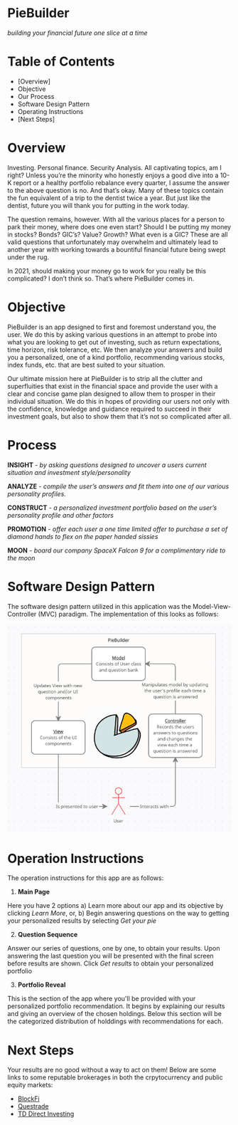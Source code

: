 # PieBuilder
*building your financial future one slice at a time*

# Table of Contents 
* [Overview]
* Objective
* Our Process
* Software Design Pattern
* Operating Instructions 
* [Next Steps]

# Overview

Investing. Personal finance. Security Analysis. All captivating topics, am I right? Unless you’re the minority who honestly enjoys a good dive into a 10-K report or a healthy portfolio rebalance every quarter, I assume the answer to the above question is no. And that’s okay. Many of these topics contain the fun equivalent of a trip to the dentist twice a year. But just like the dentist, future you will thank you for putting in the work today.

The question remains, however. With all the various places for a person to park their money, where does one even start? Should I be putting my money in stocks? Bonds? GIC’s? Value? Growth? What even is a GIC? These are all valid questions that unfortunately may overwhelm and ultimately lead to another year with working towards a bountiful financial future being swept under the rug. 

In 2021, should making your money go to work for you really be this complicated? I don’t think so. That’s where PieBuilder comes in.

# Objective

PieBuilder is an app designed to first and foremost understand you, the user. We do this by asking various questions in an attempt to probe into what you are looking to get out of investing, such as return expectations, time horizon, risk tolerance, etc. We then analyze your answers and build you a personalized, one of a kind portfolio, recommending various stocks, index funds, etc. that are best suited to your situation. 

Our ultimate mission here at PieBuilder is to strip all the clutter and superfluities that exist in the financial space and provide the user with a clear and concise game plan designed to allow them to prosper in their individual situation.  We do this in hopes of providing our users not only with the confidence, knowledge and guidance required to succeed in their investment goals, but also to show them that it’s not so complicated after all. 

# Process

**INSIGHT** - *by asking questions designed to uncover a users current situation and investment style/personality*

**ANALYZE** - *compile the user’s answers and fit them into one of our various personality profiles.*

**CONSTRUCT** - *a personalized investment portfolio based on the user’s personality profile and other factors*

**PROMOTION** - *offer each user a one time limited offer to purchase a set of diamond hands to flex on the paper handed sissies*

**MOON** - *board our company SpaceX Falcon 9 for a complimentary ride to the moon*

# Software Design Pattern

The software design pattern utilized in this application was the Model-View-Controller (MVC) paradigm. The implementation of this looks as follows:

<div align=center><img src="/images/MVC.png" /></div>

# Operation Instructions

The operation instructions for this app are as follows:

1. **Main Page**

Here you have 2 options 
  a) Learn more about our app and its objective by clicking *Learn More*, or,
  b) Begin answering questions on the way to getting your personalized results by selecting *Get your pie*
 
2. **Question Sequence**

Answer our series of questions, one by one, to obtain your results. Upon answering the last question you will be presented with the final screen before results are shown. Click *Get results* to obtain your personalized portfolio

3. **Portfolio Reveal**

This is the section of the app where you'll be provided with your personalized portfolio recommendation. It begins by explaining our results and giving an overview of the chosen holdings. Below this section will be the categorized distribution of holddings with recommendations for each. 

# Next Steps 

Your results are no good without a way to act on them! Below are some links to some reputable brokerages in both the crpytocurrency and public equity markets:

* [BlockFi](https://blockfi.com/)
* [Questrade](https://www.questrade.com/home)
* [TD Direct Investing](https://www.td.com/ca/en/investing/direct-investing/)





